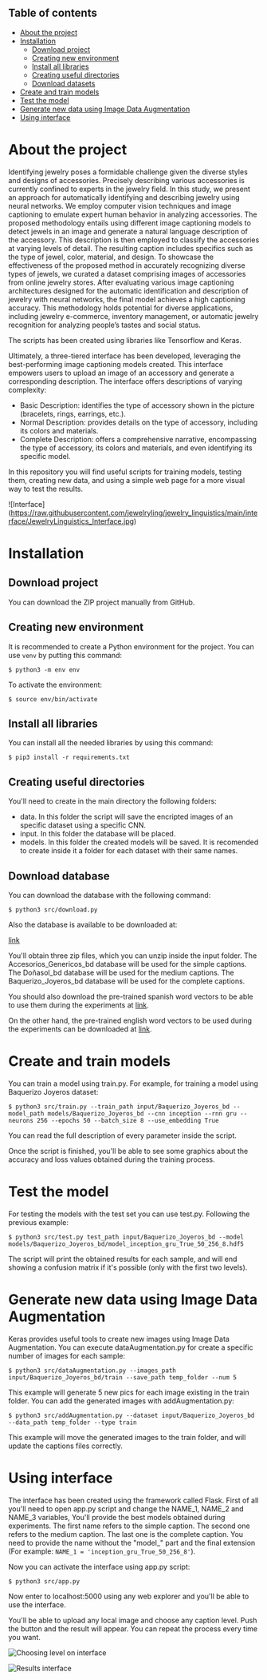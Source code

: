 ## Table of contents
- [About the project](#about-the-project)
- [Installation](#installation)
  * [Download project](#download-project)
  * [Creating new environment](#creating-new-environment)
  * [Install all libraries](#install-all-libraries)
  * [Creating useful directories](#creating-useful-directories)
  * [Download datasets](#download-datasets)
- [Create and train models](#create-and-train-models)
- [Test the model](#test-the-model)
- [Generate new data using Image Data Augmentation](#generate-new-data-using-image-data-augmentation)
- [Using interface](#using-web-page)



# About the project
Identifying jewelry poses a formidable challenge given the diverse styles and designs of accessories. Precisely describing various accessories is currently confined to experts in the jewelry field. In this study, we present an approach for automatically identifying and describing jewelry using neural networks. We employ computer vision techniques and image captioning to emulate expert human behavior in analyzing accessories. The proposed methodology entails using different image captioning models to detect jewels in an image and generate a natural language description of the accessory. This description is then employed to classify the accessories at varying levels of detail. The resulting caption includes specifics such as the type of jewel, color, material, and design. To showcase the effectiveness of the proposed method in accurately recognizing diverse types of jewels, we curated a dataset comprising images of accessories from online jewelry stores. After evaluating various image captioning architectures designed for the automatic identification and description of jewelry with neural networks, the final model achieves a high captioning accuracy. This methodology holds potential for diverse applications, including jewelry e-commerce, inventory management, or automatic jewelry recognition for analyzing people’s tastes and social status. 

The scripts has been created using libraries like Tensorflow and Keras.

Ultimately, a three-tiered interface has been developed, leveraging the best-performing image captioning models created. This interface empowers users to upload an image of an accessory and generate a corresponding description. The interface offers descriptions of varying complexity:

- Basic Description: identifies the type of accessory shown in the picture (bracelets, rings, earrings, etc.).
- Normal Description: provides details on the type of accessory, including its colors and materials.
- Complete Description: offers a comprehensive narrative, encompassing the type of accessory, its colors and materials, and even identifying its specific model.


In this repository you will find useful scripts for training models, testing them, creating new data, and using a simple web page for a more visual way to test the results.

![Interface]
(https://raw.githubusercontent.com/jewelryling/jewelry_linguistics/main/interface/JewelryLinguistics_Interface.jpg)

# Installation
## Download project

You can download the ZIP project manually from GitHub.

## Creating new environment
It is recommended to create a Python environment for the project. You can use `venv` by putting this command:

`$ python3 -m env env`

To activate the environment:

`$ source env/bin/activate`

## Install all libraries
You can install all the needed libraries by using this command:

`$ pip3 install -r requirements.txt`

## Creating useful directories
You'll need to create in the main directory the following folders:

- data. In this folder the script will save the encripted images of an specific dataset using a specific CNN.
- input. In this folder the database will be placed.
- models. In this folder the created models will be saved. It is recomended to create inside it a folder for each dataset with their same names.

## Download database
You can download the database with the following command:

`$ python3 src/download.py`

Also the database is available to be downloaded at:

[link](https://drive.google.com/drive/folders/1-qXrkI3zuGNauhF4DIyOBhJeL8C-6MqN?usp=sharing)

You'll obtain three zip files, which you can unzip inside the input folder. The Accesorios_Genericos_bd database will be used for the simple captions. The Doñasol_bd database will be used for the medium captions. The Baquerizo_Joyeros_bd database will be used for the complete captions.

You should also download the pre-trained spanish word vectors to be able to use them during the experiments at [link](https://www.kaggle.com/rtatman/pretrained-word-vectors-for-spanish).

On the other hand, the pre-trained english word vectors to be used during the experiments can be downloaded at [link](https://fasttext.cc/docs/en/english-vectors.html).

# Create and train models
You can train a model using train.py. For example, for training a model using Baquerizo Joyeros dataset:

`$ python3 src/train.py --train_path input/Baquerizo_Joyeros_bd --model_path models/Baquerizo_Joyeros_bd --cnn inception --rnn gru --neurons 256 --epochs 50 --batch_size 8 --use_embedding True`

You can read the full description of every parameter inside the script.

Once the script is finished, you'll be able to see some graphics about the accuracy and loss values obtained during the training process.

# Test the model
For testing the models with the test set you can use test.py. Following the previous example:

`$ python3 src/test.py test_path input/Baquerizo_Joyeros_bd --model models/Baquerizo_Joyeros_bd/model_inception_gru_True_50_256_8.hdf5`

The script will print the obtained results for each sample, and will end showing a confusion matrix if it's possible (only with the first two levels).

# Generate new data using Image Data Augmentation
Keras provides useful tools to create new images using Image Data Augmentation. You can execute dataAugmentation.py for create a specific number of images for each sample:

`$ python3 src/dataAugmentation.py --images_path input/Baquerizo_Joyeros_bd/train --save_path temp_folder --num 5`

This example will generate 5 new pics for each image existing in the train folder. 
You can add the generated images with addAugmentation.py:

`$ python3 src/addAugmentation.py --dataset input/Baquerizo_Joyeros_bd --data_path temp_folder --type train`

This example will move the generated images to the train folder, and will update the captions files correctly.

# Using interface
The interface has been created using the framework called Flask. First of all you'll need to open app.py script and change the NAME_1, NAME_2 and NAME_3 variables, You'll provide the best models obtained during experiments. The first name refers to the simple caption. The second one refers to the medium caption. The last one is the complete caption. You need to provide the name without the "model_" part and the final extension (For example: `NAME_1 = 'inception_gru_True_50_256_8'`).

Now you can activate the interface using app.py script:

`$ python3 src/app.py`

Now enter to localhost:5000 using any web explorer and you'll be able to use the interface.

You'll be able to upload any local image and choose any caption level. Push the button and the result will appear. You can repeat the process every time you want.

![Choosing level on interface]()

![Results interface]()

